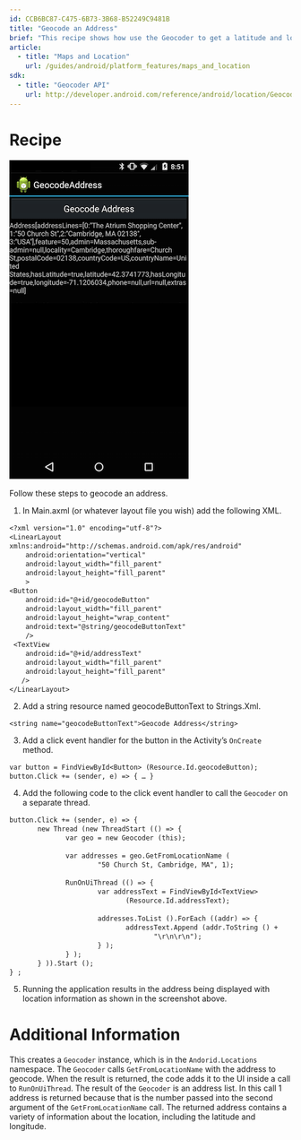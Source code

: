 ```yaml
---
id: CCB6BC87-C475-6B73-3B68-B52249C9481B
title: "Geocode an Address"
brief: "This recipe shows how use the Geocoder to get a latitude and longitude for an address."
article:
  - title: "Maps and Location" 
    url: /guides/android/platform_features/maps_and_location
sdk:
  - title: "Geocoder API" 
    url: http://developer.android.com/reference/android/location/Geocoder.html
---
```


<a name="Recipe" class="injected"></a>

# Recipe

 [ ![](Images/Geocode.png)](Images/Geocode.png)

Follow these steps to geocode an address.

1.  In Main.axml (or whatever layout file you wish) add the following XML.

```
<?xml version="1.0" encoding="utf-8"?>
<LinearLayout xmlns:android="http://schemas.android.com/apk/res/android"
    android:orientation="vertical"
    android:layout_width="fill_parent"
    android:layout_height="fill_parent"
    >
<Button
    android:id="@+id/geocodeButton"
    android:layout_width="fill_parent"
    android:layout_height="wrap_content"
    android:text="@string/geocodeButtonText"
    />
 <TextView
    android:id="@+id/addressText"
    android:layout_width="fill_parent"
    android:layout_height="fill_parent"
   />
</LinearLayout>
```

<ol start="2">
  <li>Add a string resource named geocodeButtonText to Strings.Xml.</li>
</ol>

```
<string name="geocodeButtonText">Geocode Address</string>
```

<ol start="3">
  <li>Add a click event handler for the button in the Activity’s <code>OnCreate</code> method.</li>
</ol>


```
var button = FindViewById<Button> (Resource.Id.geocodeButton);
button.Click += (sender, e) => { … }
```

<ol start="4">
  <li>Add the following code to the click event handler to call the <code>Geocoder</code> on a separate thread.</li>
</ol>

```
button.Click += (sender, e) => {
       new Thread (new ThreadStart (() => {
              var geo = new Geocoder (this);

              var addresses = geo.GetFromLocationName (
                      "50 Church St, Cambridge, MA", 1);

              RunOnUiThread (() => {
                      var addressText = FindViewById<TextView>
                             (Resource.Id.addressText);

                      addresses.ToList ().ForEach ((addr) => {
                             addressText.Append (addr.ToString () +
                                    "\r\n\r\n");
                      } );
              } );
       } )).Start ();
} ;
```

<ol start="5">
  <li>Running the application results in the address being displayed with location information as shown in the screenshot above.</li>
</ol>

 <a name="Additional_Information" class="injected"></a>


# Additional Information

This creates a `Geocoder` instance, which is in the `Andorid.Locations`
namespace. The `Geocoder` calls `GetFromLocationName` with the address to geocode.
When the result is returned, the code adds it to the UI inside a call to
`RunOnUiThread`. The result of the `Geocoder` is an address list. In this call 1
address is returned because that is the number passed into the second argument
of the `GetFromLocationName` call. The returned address contains a variety of
information about the location, including the latitude and longitude.

